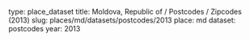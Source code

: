 type: place_dataset
title: Moldova, Republic of / Postcodes / Zipcodes (2013)
slug: places/md/datasets/postcodes/2013
place: md
dataset: postcodes
year: 2013
